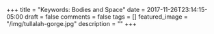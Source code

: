 +++
title = "Keywords: Bodies and Space"
date = 2017-11-26T23:14:15-05:00
draft = false
comments = false
tags = []
featured_image = "/img/tullalah-gorge.jpg"
description = ""
+++
